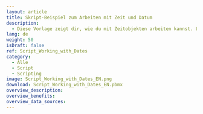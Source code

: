 ```yaml
---
layout: article
title: Skript-Beispiel zum Arbeiten mit Zeit und Datum
description: 
  - Diese Vorlage zeigt dir, wie du mit Zeitobjekten arbeiten kannst. Lerne, wie du ein Datum hinzufügst, manipulierst, vergleichst oder formatierst.
lang: de
weight: 50
isDraft: false
ref: Script_Working_with_Dates
category:
  - Alle
  - Script
  - Scripting
image: Script_Working_with_Dates_EN.png
download: Script_Working_with_Dates_EN.pbmx
overview_description:
overview_benefits:
overview_data_sources:
---
```


